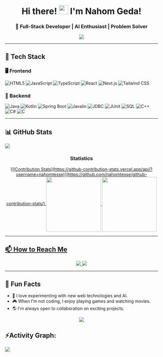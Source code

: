 <h1 align="center">Hi there! <img src="https://media.giphy.com/media/hvRJCLFzcasrR4ia7z/giphy.gif" width="30px"> I'm Nahom Geda!</h1>
<h3 align="center">🚀 Full-Stack Developer | AI Enthusiast | Problem Solver</h3>

<p align="center">
  <img src="https://readme-typing-svg.herokuapp.com?font=Fira+Code&weight=500&size=22&pause=1000&color=FFD700&center=true&vCenter=true&width=500&height=50&lines=Building+Cool+Stuff+With+Code;Exploring+AI+and+Web+Development;Backend+%26+Frontend+Developer;Lifelong+Learner">
</p>

---

## 🔧 **Tech Stack**

### 🖥️ **Frontend**
![HTML5](https://img.shields.io/badge/-HTML5-E34F26?logo=html5&logoColor=white&style=flat)
![JavaScript](https://img.shields.io/badge/-JavaScript-F7DF1E?logo=javascript&logoColor=black&style=flat)
![TypeScript](https://img.shields.io/badge/-TypeScript-3178C6?logo=typescript&logoColor=white&style=flat)
![React](https://img.shields.io/badge/-React-61DAFB?logo=react&logoColor=white&style=flat)
![Next.js](https://img.shields.io/badge/-Next.js-000000?logo=nextdotjs&logoColor=white&style=flat)
![Tailwind CSS](https://img.shields.io/badge/-Tailwind%20CSS-38B2AC?logo=tailwind-css&logoColor=white&style=flat)

### 🔩 **Backend**
![Java](https://img.shields.io/badge/-Java-007396?logo=java&logoColor=white&style=flat)
![Kotlin](https://img.shields.io/badge/-Kotlin-0095D5?logo=kotlin&logoColor=white&style=flat)
![Spring Boot](https://img.shields.io/badge/-Spring%20Boot-6DB33F?logo=spring-boot&logoColor=white&style=flat)
![Javalin](https://img.shields.io/badge/-Javalin-2D2D2D?logo=java&logoColor=white&style=flat)
![JDBC](https://img.shields.io/badge/-JDBC-007396?logo=java&logoColor=white&style=flat)
![JUnit](https://img.shields.io/badge/-JUnit-25A162?logo=junit5&logoColor=white&style=flat)
![SQL](https://img.shields.io/badge/-SQL-4479A1?logo=postgresql&logoColor=white&style=flat)
![C++](https://img.shields.io/badge/-C++-00599C?logo=c%2B%2B&logoColor=white&style=flat)
![C#](https://img.shields.io/badge/-C%23-239120?logo=c-sharp&logoColor=white&style=flat)
![C](https://img.shields.io/badge/-C-A8B9CC?logo=c&logoColor=white&style=flat)

---


## 📊 **GitHub Stats**

<img src="https://user-images.githubusercontent.com/73097560/115834477-dbab4500-a447-11eb-908a-139a6edaec5c.gif"><h3 align="center">Statistics</h3>
<div align="center">
<a href="https://github.com/nahomtesse">
[![Contribution Stats](https://github-contribution-stats.vercel.app/api/?username=nahomtesse)](https://github.com/nahomtesse/github-contribution-stats/)
<img align="center" src="http://github-profile-summary-cards.vercel.app/api/cards/productive-time?username=nahomtesse&theme=midnight_purple" height="180em" />
<img align="center" src="http://github-profile-summary-cards.vercel.app/api/cards/profile-details?username=nahomtesse&theme=midnight_purple" height="180em" />
</div>

---

## 📫 **How to Reach Me**
<p align="center">
  <a href="https://www.linkedin.com/in/nahom-t-geda/">
    <img src="https://img.shields.io/badge/LinkedIn-Connect-blue?style=flat&logo=linkedin&logoColor=white">
  </a>
  <a href="https://nahomtech.com">
    <img src="https://img.shields.io/badge/Portfolio-Visit-brightgreen?style=flat&logo=internet-explorer&logoColor=white">
  </a>
</p>

---

## 🎉 **Fun Facts**
- 🚀 I love experimenting with new web technologies and AI.
- 🎮 When I'm not coding, I enjoy playing games and watching movies.
- 🌎 I'm always open to collaboration on exciting projects.

<p align="center">
  <img src="https://visitor-badge.laobi.icu/badge?page_id=nahomtesse.nahomtesse">
</p>

<h2 align="left">⚡Activity Graph:</h2>
<img align="center" src="https://github-readme-activity-graph.vercel.app/graph?username=nahomtesse&theme=midnight_purple"/>
